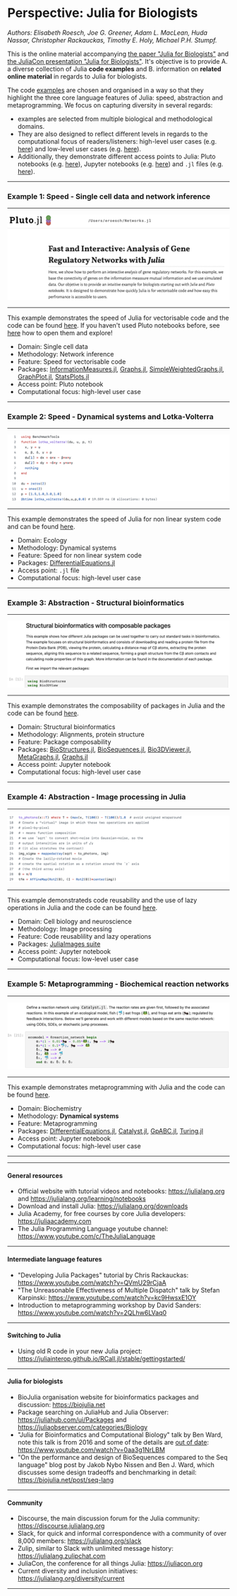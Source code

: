 # Perspective: Julia for Biologists
*Authors: Elisabeth Roesch, Joe G. Greener, Adam L. MacLean, Huda Nassar, Christopher Rackauckas, Timothy E. Holy, Michael P.H. Stumpf.*


This is the online material accompanying [the paper "Julia for Biologists"](https://arxiv.org/abs/2109.09973) and [the JuliaCon presentation "Julia for Biologists"](https://www.youtube.com/watch?v=gRj7E5kYG1I). It's objective is to provide A. a diverse collection of Julia **code examples** and B. information on **related online material** in regards to Julia for biologists. 

The code [examples](https://github.com/ElisabethRoesch/Perspective_Julia_for_Biologists/tree/main/examples) are chosen and organised in a way so that they highlight the three core language features of Julia: speed, abstraction and metaprogramming. We focus on capturing diversity in several regards:
- examples are selected from multiple biological and methodological domains. 
- They are also designed to reflect different levels in regards to the computational focus of readers/listeners: high-level user cases (e.g. [here](https://github.com/ElisabethRoesch/Perspective_Julia_for_Biologists/tree/main/examples/Metaprogramming/Example_Biochemical_reaction_networks)) and low-level user cases (e.g. [here](  https://github.com/ElisabethRoesch/Perspective_Julia_for_Biologists/tree/main/examples/Abstraction/Supplementary_Example_Flexibility_and_performance_in_image_processing/images_lazy)).
- Additionally, they demonstrate different access points to Julia: Pluto notebooks (e.g. [here](https://github.com/ElisabethRoesch/Perspective_Julia_for_Biologists/tree/main/examples/Speed/Example_Network_Inference_from_Single_Cell_Data)), Jupyter notebooks (e.g. [here](https://github.com/ElisabethRoesch/Perspective_Julia_for_Biologists/tree/main/examples/Metaprogramming/Example_Biochemical_reaction_networks)) and ``.jl`` files (e.g. [here](https://github.com/ElisabethRoesch/Perspective_Julia_for_Biologists/tree/main/examples/Abstraction/Supplementary_Example_Flexibility_and_performance_in_image_processing/images_lazy)).
____
### Example 1: Speed - Single cell data and network inference
____
[![name](https://github.com/ElisabethRoesch/Perspective_Julia_for_Biologists/blob/main/figs/speed_network.png)](https://github.com/ElisabethRoesch/Perspective_Julia_for_Biologists/tree/main/examples/Speed/Example_Network_Inference_from_Single_Cell_Data)

____

This example demonstrates the speed of Julia for vectorisable code and the code can be found [here](https://github.com/ElisabethRoesch/Perspective_Julia_for_Biologists/tree/main/examples/Speed/Example_Network_Inference_from_Single_Cell_Data). If you haven't used Pluto notebooks before, see [here](https://github.com/fonsp/Pluto.jl) how to open them and explore!
* Domain: Single cell data
* Methodology: Network inference
* Feature: Speed for vectorisable code
* Packages: [InformationMeasures.jl](https://github.com/Tchanders/InformationMeasures.jl), [Graphs.jl](https://juliagraphs.org/Graphs.jl/dev/), [SimpleWeightedGraphs.jl](https://github.com/JuliaGraphs/SimpleWeightedGraphs.jl), [GraphPlot.jl](https://github.com/JuliaGraphs/GraphPlot.jl), [StatsPlots.jl](https://github.com/JuliaPlots/StatsPlots.jl)
* Access point: Pluto notebook
* Computational focus: high-level user case
____
### Example 2: Speed - Dynamical systems and Lotka-Volterra
____
[![name](https://github.com/ElisabethRoesch/Perspective_Julia_for_Biologists/blob/main/figs/speed_lv.png)](https://github.com/ElisabethRoesch/Perspective_Julia_for_Biologists/tree/main/examples/Speed/Supplementary_Example_Accelerating_Dynamical_Systems_Modeling_in_Systems_Biology_and_Pharmacology)
____
This example demonstrates the speed of Julia for non linear system code and can be found [here](https://github.com/ElisabethRoesch/Perspective_Julia_for_Biologists/tree/main/examples/Speed/Supplementary_Example_Accelerating_Dynamical_Systems_Modeling_in_Systems_Biology_and_Pharmacology).
* Domain: Ecology
* Methodology: Dynamical systems
* Feature: Speed for non linear system code
* Packages: [DifferentialEquations.jl](https://diffeq.sciml.ai/stable/)
* Access point: ``.jl`` file
* Computational focus: high-level user case
____
### Example 3: Abstraction - Structural bioinformatics
____
[![name](https://github.com/ElisabethRoesch/Perspective_Julia_for_Biologists/blob/main/figs/abstraction_bioinfo.png)](https://github.com/ElisabethRoesch/Perspective_Julia_for_Biologists/tree/main/examples/Abstraction/Example_Structural_bioinformatics_with_composable_packages)
____
This example demonstrates the composability of packages in Julia and the code can be found [here](https://github.com/ElisabethRoesch/Perspective_Julia_for_Biologists/tree/main/examples/Abstraction/Example_Structural_bioinformatics_with_composable_packages).
* Domain: Structural bioinformatics
* Methodology: Alignments, protein structure
* Feature: Package composability
* Packages: [BioStructures.jl](https://github.com/BioJulia/BioStructures.jl), [BioSequences.jl](https://github.com/BioJulia/BioSequences.jl), [Bio3DViewer.jl](https://github.com/jgreener64/Bio3DView.jl), [MetaGraphs.jl](https://github.com/JuliaGraphs/MetaGraphs.jl), [Graphs.jl](https://juliagraphs.org/Graphs.jl/dev/)
* Access point: Jupyter notebook
* Computational focus: high-level user case
____
### Example 4: Abstraction - Image processing in Julia
____
[![name](https://github.com/ElisabethRoesch/Perspective_Julia_for_Biologists/blob/main/figs/abstraction_im.png)](https://github.com/ElisabethRoesch/Perspective_Julia_for_Biologists/tree/main/examples/Abstraction/Supplementary_Example_Flexibility_and_performance_in_image_processing/images_lazy)
____
This example demonstrateds code reusability and the use of lazy operations in Julia and the code can be found [here](https://github.com/ElisabethRoesch/Perspective_Julia_for_Biologists/tree/main/examples/Abstraction/Supplementary_Example_Flexibility_and_performance_in_image_processing/images_lazy).
* Domain: Cell biology and neuroscience
* Methodology: Image processing
* Feature: Code reusablility and lazy operations
* Packages: [JuliaImages suite](https://juliaimages.org/stable/)
* Access point: Jupyter notebook
* Computational focus: low-level user case
____
### Example 5: Metaprogramming - Biochemical reaction networks
____
[![name](https://github.com/ElisabethRoesch/Perspective_Julia_for_Biologists/blob/main/figs/meta.png)](https://github.com/ElisabethRoesch/Perspective_Julia_for_Biologists/tree/main/examples/Metaprogramming/Example_Biochemical_reaction_networks)
____
This example demonstrates metaprogramming with Julia and the code can be found [here](https://github.com/ElisabethRoesch/Perspective_Julia_for_Biologists/tree/main/examples/Metaprogramming/Example_Biochemical_reaction_networks).
* Domain: Biochemistry
* Methodology: **Dynamical systems**
* Feature: Metaprogramming
* Packages: [DifferentialEquations.jl](https://diffeq.sciml.ai/stable/), [Catalyst.jl](https://github.com/SciML/Catalyst.jl), [GpABC.jl](https://github.com/tanhevg/GpABC.jl), [Turing.jl](https://turing.ml/stable/) 
* Access point: Jupyter notebook
* Computational focus: high-level user case
____
____
#### General resources
  * Official website with tutorial videos and notebooks: https://julialang.org and https://julialang.org/learning/notebooks
  * Download and install Julia: https://julialang.org/downloads
  * Julia Academy, for free courses by core Julia developers: https://juliaacademy.com
  * The Julia Programming Language youtube channel: https://www.youtube.com/c/TheJuliaLanguage
  ____
#### Intermediate language features
  * "Developing Julia Packages" tutorial by Chris Rackauckas: https://www.youtube.com/watch?v=QVmU29rCjaA
  * "The Unreasonable Effectiveness of Multiple Dispatch" talk by Stefan Karpinski: https://www.youtube.com/watch?v=kc9HwsxE1OY
  * Introduction to metaprogramming workshop by David Sanders: https://www.youtube.com/watch?v=2QLhw6LVaq0
  ____
#### Switching to Julia
  * Using old R code in your new Julia project: https://juliainterop.github.io/RCall.jl/stable/gettingstarted/
  ____
#### Julia for biologists
  * BioJulia organisation website for bioinformatics packages and discussion: https://biojulia.net
  * Package searching on JuliaHub and Julia Observer: https://juliahub.com/ui/Packages and https://juliaobserver.com/categories/Biology
  * "Julia for Bioinformatics and Computational Biology" talk by Ben Ward, note this talk is from 2016 and some of the details are [out of date](https://biojulia.net/post/biojl): https://www.youtube.com/watch?v=0aa3g1NrLBM
  * "On the performance and design of BioSequences compared to the Seq language" blog post by Jakob Nybo Nissen and Ben J. Ward, which discusses some design tradeoffs and benchmarking in detail: https://biojulia.net/post/seq-lang
  ____
#### Community
  * Discourse, the main discussion forum for the Julia community: https://discourse.julialang.org
  * Slack, for quick and informal correspondence with a community of over 8,000 members: https://julialang.org/slack
  * Zulip, similar to Slack with unlimited message history: https://julialang.zulipchat.com
  * JuliaCon, the conference for all things Julia: https://juliacon.org
  * Current diversity and inclusion initiatives: https://julialang.org/diversity/current
____